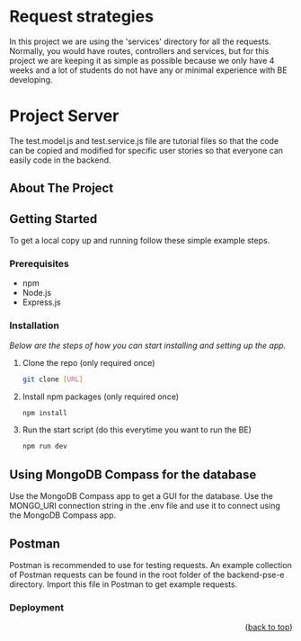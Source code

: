 <!-- ABOUT THE PROJECT -->
# Request strategies
In this project we are using the 'services' directory for all the requests.
Normally, you would have routes, controllers and services, but for this project 
we are keeping it as simple as possible because we only have 4 weeks and a lot of
students do not have any or minimal experience with BE developing.
# Project Server

The test.model.js and test.service.js file are tutorial files so that the code can be copied
and modified for specific user stories so that everyone can easily code in the backend.


## About The Project


<!-- GETTING STARTED -->
## Getting Started

To get a local copy up and running follow these simple example steps.

### Prerequisites

* npm
* Node.js
* Express.js

### Installation

_Below are the steps of how you can start installing and setting up the app._
1. Clone the repo (only required once)
   ```sh
   git clone [URL]
   ```
2. Install npm packages (only required once)
   ```sh
   npm install
   ```

3. Run the start script (do this everytime you want to run the BE)
   ```sh
   npm run dev
   ```

## Using MongoDB Compass for the database
Use the MongoDB Compass app to get a GUI for the database.
Use the MONGO_URI connection string in the .env file and use it to connect using the MongoDB Compass app.

## Postman
Postman is recommended to use for testing requests.
An example collection of Postman requests can be found in the root folder of the backend-pse-e directory. 
Import this file in Postman to get example requests.


### Deployment


<p align="right">(<a href="#top">back to top</a>)</p>

